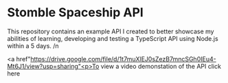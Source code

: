 # Stomble Spaceship API
This repository contains an example API I created to better showcase my abilities of learning, developing and testing a TypeScript API using Node.js within a 5 days. /n

<a href"https://drive.google.com/file/d/1t7muXlEJ0sZezB7mncSGh0IEu4-Mt6J1/view?usp=sharing"<p>To view a video demonstation of the API click here</p></a>

